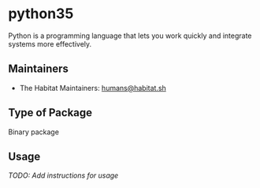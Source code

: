 # python35

Python is a programming language that lets you work quickly and integrate systems more effectively.

## Maintainers

* The Habitat Maintainers: <humans@habitat.sh>

## Type of Package

Binary package

## Usage

*TODO: Add instructions for usage*
